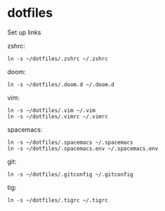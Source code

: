 dotfiles
========

Set up links

zshrc:
```
ln -s ~/dotfiles/.zshrc ~/.zshrc
```

doom:
```
ln -s ~/dotfiles/.doom.d ~/.doom.d
```

vim:
```
ln -s ~/dotfiles/.vim ~/.vim
ln -s ~/dotfiles/.vimrc ~/.vimrc
```

spacemacs:
```
ln -s ~/dotfiles/.spacemacs ~/.spacemacs
ln -s ~/dotfiles/.spacemacs.env ~/.spacemacs.env
```

git:
```
ln -s ~/dotfiles/.gitconfig ~/.gitconfig
```

tig:
```
ln -s ~/dotfiles/.tigrc ~/.tigrc
```
